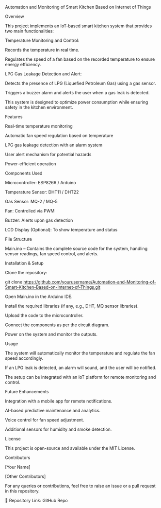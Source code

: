 Automation and Monitoring of Smart Kitchen Based on Internet of Things

Overview

This project implements an IoT-based smart kitchen system that provides two main functionalities:

Temperature Monitoring and Control:

Records the temperature in real time.

Regulates the speed of a fan based on the recorded temperature to ensure energy efficiency.

LPG Gas Leakage Detection and Alert:

Detects the presence of LPG (Liquefied Petroleum Gas) using a gas sensor.

Triggers a buzzer alarm and alerts the user when a gas leak is detected.

This system is designed to optimize power consumption while ensuring safety in the kitchen environment.

Features

Real-time temperature monitoring

Automatic fan speed regulation based on temperature

LPG gas leakage detection with an alarm system

User alert mechanism for potential hazards

Power-efficient operation

Components Used

Microcontroller: ESP8266 / Arduino

Temperature Sensor: DHT11 / DHT22

Gas Sensor: MQ-2 / MQ-5

Fan: Controlled via PWM

Buzzer: Alerts upon gas detection

LCD Display (Optional): To show temperature and status

File Structure

Main.ino – Contains the complete source code for the system, handling sensor readings, fan speed control, and alerts.

Installation & Setup

Clone the repository:

git clone https://github.com/yourusername/Automation-and-Monitoring-of-Smart-Kitchen-Based-on-Internet-of-Things.git

Open Main.ino in the Arduino IDE.

Install the required libraries (if any, e.g., DHT, MQ sensor libraries).

Upload the code to the microcontroller.

Connect the components as per the circuit diagram.

Power on the system and monitor the outputs.

Usage

The system will automatically monitor the temperature and regulate the fan speed accordingly.

If an LPG leak is detected, an alarm will sound, and the user will be notified.

The setup can be integrated with an IoT platform for remote monitoring and control.

Future Enhancements

Integration with a mobile app for remote notifications.

AI-based predictive maintenance and analytics.

Voice control for fan speed adjustment.

Additional sensors for humidity and smoke detection.

License

This project is open-source and available under the MIT License.

Contributors

[Your Name]

[Other Contributors]

For any queries or contributions, feel free to raise an issue or a pull request in this repository.

🔗 Repository Link: GitHub Repo
